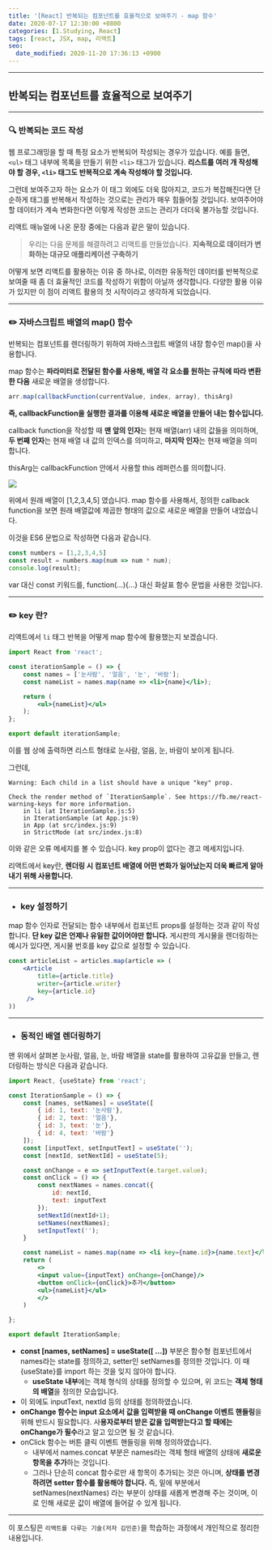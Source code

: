 ```yaml
---
title: '[React] 반복되는 컴포넌트를 효율적으로 보여주기 - map 함수'
date: 2020-07-17 12:30:00 +0800
categories: [1.Studying, React]
tags: [react, JSX, map, 리액트]
seo:
  date_modified: 2020-11-20 17:36:13 +0900
---
```


------



##  **반복되는 컴포넌트를 효율적으로 보여주기**

------

### **🔍 반복되는 코드 작성**

웹 프로그래밍을 할 때 특정 요소가 반복되어 작성되는 경우가 있습니다. 예를 들면, `<ul>` 태그 내부에 목록을 만들기 위한 `<li>` 태그가 있습니다. **리스트를 여러 개 작성해야 할 경우, `<li>` 태그도 반복적으로 계속 작성해야 할 것입니다.** 

그런데 보여주고자 하는 요소가 이 태그 외에도 더욱 많아지고, 코드가 복잡해진다면 단순하게 태그를 반복해서 작성하는 것으로는 관리가 매우 힘들어질 것입니다. 보여주어야 할 데이터가 계속 변화한다면 이렇게 작성한 코드는 관리가 더더욱 불가능할 것입니다.

리액트 매뉴얼에 나온 문장 중에는 다음과 같은 말이 있습니다.

> 우리는 다음 문제를 해결하려고 리액트를 만들었습니다. **지속적으로 데이터가 변화하는 대규모 애플리케이션 구축하기**

어떻게 보면 리액트를 활용하는 이유 중 하나로, 이러한 유동적인 데이터를 반복적으로 보여줄 때 좀 더 효율적인 코드를 작성하기 위함이 아닐까 생각합니다. 다양한 활용 이유가 있지만 이 점이 리액트 활용의 첫 시작이라고 생각하게 되었습니다.

------

### ✏️ **자바스크립트 배열의 map() 함수**

반복되는 컴포넌트를 렌더링하기 위하여 자바스크립트 배열의 내장 함수인 map()을 사용합니다.

map 함수는 **파라미터로 전달된 함수를 사용해, 배열 각 요소를 원하는 규칙에 따라 변환한 다음** 새로운 배열을 생성합니다.

```jsx
arr.map(callbackFunction(currentValue, index, array), thisArg)
```

**즉, callbackFunction을 실행한 결과를 이용해 새로운 배열을 만들어 내는 함수입니다.**

callback function을 작성할 때 **맨 앞의 인자**는 현재 배열(arr) 내의 값들을 의미하며, **두 번째 인자**는 현재 배열 내 값의 인덱스를 의미하고, **마지막 인자**는 현재 배열을 의미합니다.

thisArg는 callbackFunction 안에서 사용할 this 레퍼런스를 의미합니다.

![](https://i.imgur.com/UQQj0NL.png)

위에서 원래 배열이 [1,2,3,4,5] 였습니다. map 함수를 사용해서, 정의한 callback function을 보면 원래 배열값에 제곱한 형태의 값으로 새로운 배열을 만들어 내었습니다.

이것을 ES6 문법으로 작성하면 다음과 같습니다.

```jsx
const numbers = [1,2,3,4,5]
const result = numbers.map(num => num * num);
console.log(result);
```

var 대신 const 키워드를, function(...){...} 대신 화살표 함수 문법을 사용한 것입니다.

------

### ✏️ **key 란?**

리액트에서 `li` 태그 반복을 어떻게 map 함수에 활용했는지 보겠습니다.

```jsx
import React from 'react';

const iterationSample = () => {
    const names = ['눈사람', '얼음', '눈', '바람'];
    const nameList = names.map(name => <li>{name}</li>);

    return (
        <ul>{nameList}</ul>
    );
};

export default iterationSample;
```

이를 웹 상에 출력하면 리스트 형태로 눈사람, 얼음, 눈, 바람이 보이게 됩니다.

그런데, 

```
Warning: Each child in a list should have a unique "key" prop.

Check the render method of `IterationSample`. See https://fb.me/react-warning-keys for more information.
    in li (at IterationSample.js:5)
    in IterationSample (at App.js:9)
    in App (at src/index.js:9)
    in StrictMode (at src/index.js:8)
```

이와 같은 오류 메세지를 볼 수 있습니다. key prop이 없다는 경고 메세지입니다. 

리액트에서 key란, **렌더링 시 컴포넌트 배열에 어떤 변화가 일어났는지 더욱 빠르게 알아내기 위해 사용합니다.**

------

* ### **key 설정하기**

map 함수 인자로 전달되는 함수 내부에서 컴포넌트 props를 설정하는 것과 같이 작성합니다. **단 key 값은 언제나 유일한 값이어야만 합니다.** 게시판의 게시물을 렌더링하는 예시가 있다면, 게시물 번호를 key 값으로 설정할 수 있습니다.

```jsx
const articleList = articles.map(article => (
	<Article
        title={article.title}
        writer={article.writer}
        key={article.id}
     />
))
```

------

* ### **동적인 배열 렌더링하기**

맨 위에서 살펴본 눈사람, 얼음, 눈, 바람 배열을 state를 활용하여 고유값을 만들고, 렌더링하는 방식은 다음과 같습니다.

```jsx
import React, {useState} from 'react';

const IterationSample = () => {
    const [names, setNames] = useState([
        { id: 1, text: '눈사람'},
        { id: 2, text: '얼음'},
        { id: 3, text: '눈'},
        { id: 4, text: '바람'}
    ]);
    const [inputText, setInputText] = useState('');
    const [nextId, setNextId] = useState(5);

    const onChange = e => setInputText(e.target.value);
    const onClick = () => {
        const nextNames = names.concat({
            id: nextId,
            text: inputText
        });
        setNextId(nextId+1);
        setNames(nextNames);
        setInputText('');
    }

    const nameList = names.map(name => <li key={name.id}>{name.text}</li>)
    return (
        <>
        <input value={inputText} onChange={onChange}/>
        <button onClick={onClick}>추가</button>
        <ul>{nameList}</ul>
        </>
    )

};

export default IterationSample;
```

- **const [names, setNames] = useState([ ...])** 부분은 함수형 컴포넌트에서 names라는 state를 정의하고, setter인 setNames를 정의한 것입니다. 이 때 {useState}를 import 하는 것을 잊지 않아야 합니다.
  - **useState 내부**에는 객체 형식의 상태를 정의할 수 있으며, 위 코드는 **객체 형태의 배열**을 정의한 모습입니다.
- 이 외에도 inputText, nextId 등의 상태를 정의하였습니다.
- **onChange 함수는 input 요소에서 값을 입력받을 때 onChange 이벤트 핸들링**을 위해 반드시 필요합니다. 사**용자로부터 받은 값을 입력받는다고 할 때에는 onChange가 필수**라고 알고 있으면 될 것 같습니다.
- onClick 함수는 버튼 클릭 이벤트 핸들링을 위해 정의하였습니다.
  - 내부에서 names.concat 부분은 names라는 객체 형태 배열의 상태에 **새로운 항목을 추가**하는 것입니다.
  - 그러나 단순히 concat 함수로만 새 항목이 추가되는 것은 아니며, **상태를 변경하려면 setter 함수를 활용해야 합니다.** 즉, 밑에 부분에서 setNames(nextNames) 라는 부분이 상태를 새롭게 변경해 주는 것이며, 이로 인해 새로운 값이 배열에 들어갈 수 있게 됩니다.

------

이 포스팅은 `리액트를 다루는 기술(저자 김민준)`을 학습하는 과정에서 개인적으로 정리한 내용입니다.